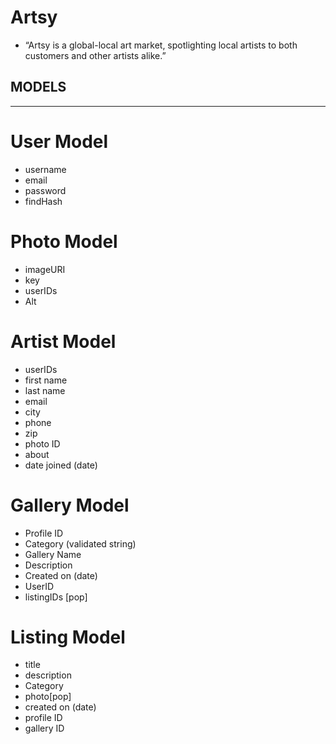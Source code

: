 # Artsy
- “Artsy is a global-local art market, spotlighting local artists to both customers and other artists alike.”

## MODELS ##
_______________________________________________________________

# User Model
- username
- email
- password
- findHash

# Photo Model
- imageURI
- key
- userIDs
- Alt

# Artist Model
- userIDs
- first name
- last name
- email
- city
- phone
- zip
- photo ID
- about
- date joined (date)

# Gallery Model
- Profile ID
- Category (validated string)
- Gallery Name
- Description
- Created on (date)
- UserID
- listingIDs [pop]

# Listing Model
- title
- description
- Category
- photo[pop]
- created on (date)
- profile ID
- gallery ID
